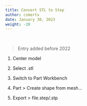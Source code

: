 ```yaml
---
title: Convert STL to Step
author: csmertx
date: January 30, 2023
weight: -20
---
```


<br />

> Entry added before 2022

1. Center model

2. Select .stl

3. Switch to Part Workbench

4. Part > Create shape from mesh...

5. Export > file.step/.stp
